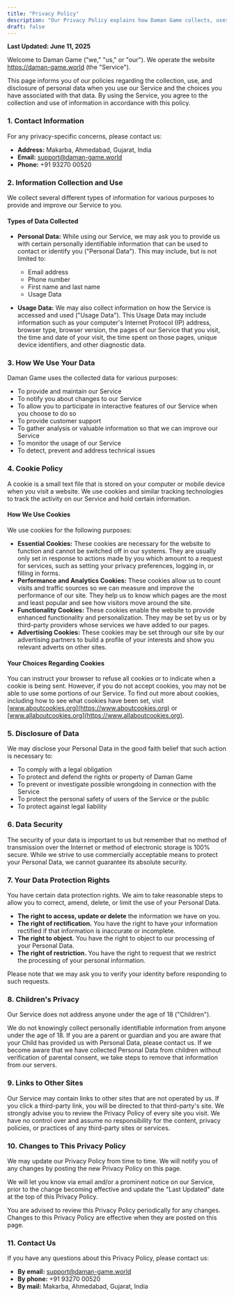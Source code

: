 ```yaml
---
title: "Privacy Policy"
description: "Our Privacy Policy explains how Daman Game collects, uses, and protects your data. Learn about your rights, our detailed cookie policy, and how to contact us."
draft: false
---
```


**Last Updated: June 11, 2025**

Welcome to Daman Game ("we," "us," or "our"). We operate the website https://daman-game.world (the "Service").

This page informs you of our policies regarding the collection, use, and disclosure of personal data when you use our Service and the choices you have associated with that data. By using the Service, you agree to the collection and use of information in accordance with this policy.

### 1. Contact Information

For any privacy-specific concerns, please contact us:

* **Address:** Makarba, Ahmedabad, Gujarat, India
* **Email:** support@daman-game.world
* **Phone:** +91 93270 00520

### 2. Information Collection and Use

We collect several different types of information for various purposes to provide and improve our Service to you.

#### Types of Data Collected

* **Personal Data:** While using our Service, we may ask you to provide us with certain personally identifiable information that can be used to contact or identify you ("Personal Data"). This may include, but is not limited to:
    * Email address
    * Phone number
    * First name and last name
    * Usage Data

* **Usage Data:** We may also collect information on how the Service is accessed and used ("Usage Data"). This Usage Data may include information such as your computer's Internet Protocol (IP) address, browser type, browser version, the pages of our Service that you visit, the time and date of your visit, the time spent on those pages, unique device identifiers, and other diagnostic data.

### 3. How We Use Your Data

Daman Game uses the collected data for various purposes:

* To provide and maintain our Service
* To notify you about changes to our Service
* To allow you to participate in interactive features of our Service when you choose to do so
* To provide customer support
* To gather analysis or valuable information so that we can improve our Service
* To monitor the usage of our Service
* To detect, prevent and address technical issues

### 4. Cookie Policy

A cookie is a small text file that is stored on your computer or mobile device when you visit a website. We use cookies and similar tracking technologies to track the activity on our Service and hold certain information.

#### How We Use Cookies

We use cookies for the following purposes:

* **Essential Cookies:** These cookies are necessary for the website to function and cannot be switched off in our systems. They are usually only set in response to actions made by you which amount to a request for services, such as setting your privacy preferences, logging in, or filling in forms.
* **Performance and Analytics Cookies:** These cookies allow us to count visits and traffic sources so we can measure and improve the performance of our site. They help us to know which pages are the most and least popular and see how visitors move around the site.
* **Functionality Cookies:** These cookies enable the website to provide enhanced functionality and personalization. They may be set by us or by third-party providers whose services we have added to our pages.
* **Advertising Cookies:** These cookies may be set through our site by our advertising partners to build a profile of your interests and show you relevant adverts on other sites.

#### Your Choices Regarding Cookies

You can instruct your browser to refuse all cookies or to indicate when a cookie is being sent. However, if you do not accept cookies, you may not be able to use some portions of our Service. To find out more about cookies, including how to see what cookies have been set, visit [www.aboutcookies.org](https://www.aboutcookies.org) or [www.allaboutcookies.org](https://www.allaboutcookies.org).

### 5. Disclosure of Data

We may disclose your Personal Data in the good faith belief that such action is necessary to:

* To comply with a legal obligation
* To protect and defend the rights or property of Daman Game
* To prevent or investigate possible wrongdoing in connection with the Service
* To protect the personal safety of users of the Service or the public
* To protect against legal liability

### 6. Data Security

The security of your data is important to us but remember that no method of transmission over the Internet or method of electronic storage is 100% secure. While we strive to use commercially acceptable means to protect your Personal Data, we cannot guarantee its absolute security.

### 7. Your Data Protection Rights

You have certain data protection rights. We aim to take reasonable steps to allow you to correct, amend, delete, or limit the use of your Personal Data.

* **The right to access, update or delete** the information we have on you.
* **The right of rectification.** You have the right to have your information rectified if that information is inaccurate or incomplete.
* **The right to object.** You have the right to object to our processing of your Personal Data.
* **The right of restriction.** You have the right to request that we restrict the processing of your personal information.

Please note that we may ask you to verify your identity before responding to such requests.

### 8. Children's Privacy

Our Service does not address anyone under the age of 18 ("Children").

We do not knowingly collect personally identifiable information from anyone under the age of 18. If you are a parent or guardian and you are aware that your Child has provided us with Personal Data, please contact us. If we become aware that we have collected Personal Data from children without verification of parental consent, we take steps to remove that information from our servers.

### 9. Links to Other Sites

Our Service may contain links to other sites that are not operated by us. If you click a third-party link, you will be directed to that third-party's site. We strongly advise you to review the Privacy Policy of every site you visit. We have no control over and assume no responsibility for the content, privacy policies, or practices of any third-party sites or services.

### 10. Changes to This Privacy Policy

We may update our Privacy Policy from time to time. We will notify you of any changes by posting the new Privacy Policy on this page.

We will let you know via email and/or a prominent notice on our Service, prior to the change becoming effective and update the "Last Updated" date at the top of this Privacy Policy.

You are advised to review this Privacy Policy periodically for any changes. Changes to this Privacy Policy are effective when they are posted on this page.

### 11. Contact Us

If you have any questions about this Privacy Policy, please contact us:

* **By email:** support@daman-game.world
* **By phone:** +91 93270 00520
* **By mail:** Makarba, Ahmedabad, Gujarat, India